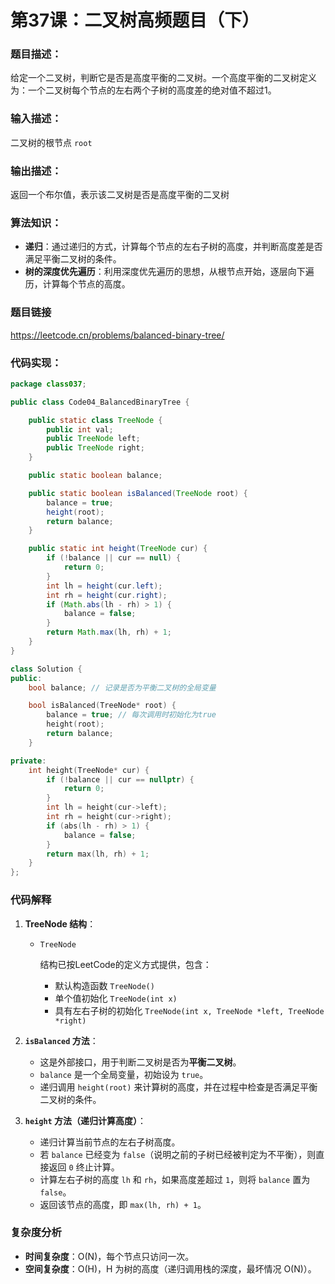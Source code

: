 # 第37课：二叉树高频题目（下）

### 题目描述：

给定一个二叉树，判断它是否是高度平衡的二叉树。一个高度平衡的二叉树定义为：一个二叉树每个节点的左右两个子树的高度差的绝对值不超过1。

### 输入描述：

二叉树的根节点 `root`

### 输出描述：

返回一个布尔值，表示该二叉树是否是高度平衡的二叉树

### 算法知识：

- **递归**：通过递归的方式，计算每个节点的左右子树的高度，并判断高度差是否满足平衡二叉树的条件。
- **树的深度优先遍历**：利用深度优先遍历的思想，从根节点开始，逐层向下遍历，计算每个节点的高度。

### 题目链接

https://leetcode.cn/problems/balanced-binary-tree/

### 代码实现：

```java
package class037;

public class Code04_BalancedBinaryTree {

    public static class TreeNode {
        public int val;
        public TreeNode left;
        public TreeNode right;
    }

    public static boolean balance;

    public static boolean isBalanced(TreeNode root) {
        balance = true;
        height(root);
        return balance;
    }

    public static int height(TreeNode cur) {
        if (!balance || cur == null) {
            return 0;
        }
        int lh = height(cur.left);
        int rh = height(cur.right);
        if (Math.abs(lh - rh) > 1) {
            balance = false;
        }
        return Math.max(lh, rh) + 1;
    }
}
```

```c++
class Solution {
public:
    bool balance; // 记录是否为平衡二叉树的全局变量

    bool isBalanced(TreeNode* root) {
        balance = true; // 每次调用时初始化为true
        height(root);
        return balance;
    }

private:
    int height(TreeNode* cur) {
        if (!balance || cur == nullptr) {
            return 0;
        }
        int lh = height(cur->left);
        int rh = height(cur->right);
        if (abs(lh - rh) > 1) {
            balance = false;
        }
        return max(lh, rh) + 1;
    }
};
```

### **代码解释**

1. **TreeNode 结构**：

   - ```
     TreeNode
     ```

      结构已按LeetCode的定义方式提供，包含：

     - 默认构造函数 `TreeNode()`
     - 单个值初始化 `TreeNode(int x)`
     - 具有左右子树的初始化 `TreeNode(int x, TreeNode *left, TreeNode *right)`

2. **`isBalanced` 方法**：

   - 这是外部接口，用于判断二叉树是否为**平衡二叉树**。
   - `balance` 是一个全局变量，初始设为 `true`。
   - 递归调用 `height(root)` 来计算树的高度，并在过程中检查是否满足平衡二叉树的条件。

3. **`height` 方法（递归计算高度）**：

   - 递归计算当前节点的左右子树高度。
   - 若 `balance` 已经变为 `false`（说明之前的子树已经被判定为不平衡），则直接返回 `0` 终止计算。
   - 计算左右子树的高度 `lh` 和 `rh`，如果高度差超过 `1`，则将 `balance` 置为 `false`。
   - 返回该节点的高度，即 `max(lh, rh) + 1`。

### **复杂度分析**

- **时间复杂度**：O(N)，每个节点只访问一次。
- **空间复杂度**：O(H)，H 为树的高度（递归调用栈的深度，最坏情况 O(N)）。
